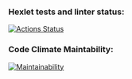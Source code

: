 ### Hexlet tests and linter status:
[![Actions Status](https://github.com/anton2009danilov/php-project-45/workflows/hexlet-check/badge.svg)](https://github.com/anton2009danilov/php-project-45/actions)

### Code Climate Maintability:
[![Maintainability](https://api.codeclimate.com/v1/badges/06bb54641cdcdab359f8/maintainability)](https://codeclimate.com/github/anton2009danilov/php-project-45/maintainability)